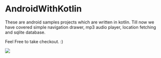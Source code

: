 # AndroidWithKotlin

These are android samples projects which are written in kotlin. Till now we have covered simple navigation drawer, mp3 audio player, location fetching and sqlite database.

Feel Free to take checkout. :)


<img src="http://i.imgur.com/HzmmBvZ.jpg" />&nbsp;







